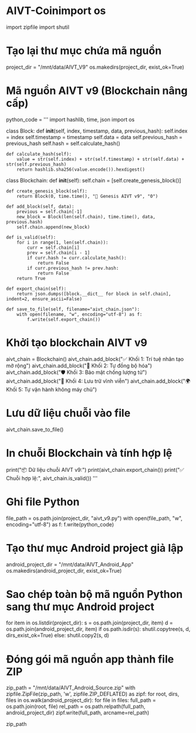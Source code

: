 # AIVT-Coinimport os
import zipfile
import shutil

# Tạo lại thư mục chứa mã nguồn
project_dir = "/mnt/data/AIVT_V9"
os.makedirs(project_dir, exist_ok=True)

# Mã nguồn AIVT v9 (Blockchain nâng cấp)
python_code = '''
import hashlib, time, json
import os

class Block:
    def __init__(self, index, timestamp, data, previous_hash):
        self.index = index
        self.timestamp = timestamp
        self.data = data
        self.previous_hash = previous_hash
        self.hash = self.calculate_hash()

    def calculate_hash(self):
        value = str(self.index) + str(self.timestamp) + str(self.data) + str(self.previous_hash)
        return hashlib.sha256(value.encode()).hexdigest()

class Blockchain:
    def __init__(self):
        self.chain = [self.create_genesis_block()]

    def create_genesis_block(self):
        return Block(0, time.time(), "🚀 Genesis AIVT v9", "0")

    def add_block(self, data):
        previous = self.chain[-1]
        new_block = Block(len(self.chain), time.time(), data, previous.hash)
        self.chain.append(new_block)

    def is_valid(self):
        for i in range(1, len(self.chain)):
            curr = self.chain[i]
            prev = self.chain[i - 1]
            if curr.hash != curr.calculate_hash():
                return False
            if curr.previous_hash != prev.hash:
                return False
        return True

    def export_chain(self):
        return json.dumps([block.__dict__ for block in self.chain], indent=2, ensure_ascii=False)

    def save_to_file(self, filename="aivt_chain.json"):
        with open(filename, "w", encoding="utf-8") as f:
            f.write(self.export_chain())

# Khởi tạo blockchain AIVT v9
aivt_chain = Blockchain()
aivt_chain.add_block("✅ Khối 1: Trí tuệ nhân tạo mở rộng")
aivt_chain.add_block("🔁 Khối 2: Tự đồng bộ hóa")
aivt_chain.add_block("🛡️ Khối 3: Bảo mật chống lượng tử")
aivt_chain.add_block("💾 Khối 4: Lưu trữ vĩnh viễn")
aivt_chain.add_block("🌍 Khối 5: Tự vận hành không máy chủ")

# Lưu dữ liệu chuỗi vào file
aivt_chain.save_to_file()

# In chuỗi Blockchain và tính hợp lệ
print("📦 Dữ liệu chuỗi AIVT v9:")
print(aivt_chain.export_chain())
print("✅ Chuỗi hợp lệ:", aivt_chain.is_valid())
'''

# Ghi file Python
file_path = os.path.join(project_dir, "aivt_v9.py")
with open(file_path, "w", encoding="utf-8") as f:
    f.write(python_code)

# Tạo thư mục Android project giả lập
android_project_dir = "/mnt/data/AIVT_Android_App"
os.makedirs(android_project_dir, exist_ok=True)

# Sao chép toàn bộ mã nguồn Python sang thư mục Android project
for item in os.listdir(project_dir):
    s = os.path.join(project_dir, item)
    d = os.path.join(android_project_dir, item)
    if os.path.isdir(s):
        shutil.copytree(s, d, dirs_exist_ok=True)
    else:
        shutil.copy2(s, d)

# Đóng gói mã nguồn app thành file ZIP
zip_path = "/mnt/data/AIVT_Android_Source.zip"
with zipfile.ZipFile(zip_path, 'w', zipfile.ZIP_DEFLATED) as zipf:
    for root, dirs, files in os.walk(android_project_dir):
        for file in files:
            full_path = os.path.join(root, file)
            rel_path = os.path.relpath(full_path, android_project_dir)
            zipf.write(full_path, arcname=rel_path)

zip_path